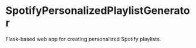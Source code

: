 # SpotifyPersonalizedPlaylistGenerator
Flask-based web app for creating personalized Spotify playlists.
